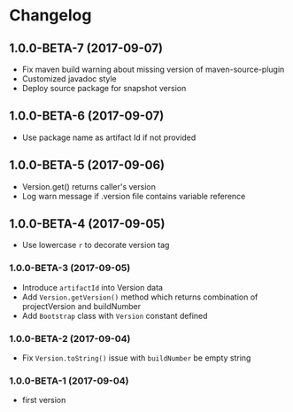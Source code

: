 # Changelog

## 1.0.0-BETA-7 (2017-09-07)
* Fix maven build warning about missing version of maven-source-plugin
* Customized javadoc style
* Deploy source package for snapshot version

## 1.0.0-BETA-6 (2017-09-07)
* Use package name as artifact Id if not provided

## 1.0.0-BETA-5 (2017-09-06)
* Version.get() returns caller's version
* Log warn message if .version file contains variable reference

## 1.0.0-BETA-4 (2017-09-05)
* Use lowercase `r` to decorate version tag

### 1.0.0-BETA-3 (2017-09-05)
* Introduce `artifactId` into Version data
* Add `Version.getVersion()` method which returns combination of projectVersion and buildNumber
* Add `Bootstrap` class with `Version` constant defined

### 1.0.0-BETA-2 (2017-09-04)
* Fix `Version.toString()` issue with `buildNumber` be empty string

### 1.0.0-BETA-1 (2017-09-04) 
* first version
